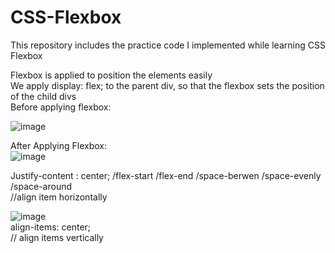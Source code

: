 # CSS-Flexbox
This repository includes the practice code I implemented while learning CSS Flexbox

Flexbox is applied to position the elements easily </br>
We apply display: flex; to the parent div, so that the flexbox sets the position of the child divs </br>
Before applying flexbox:

![image](https://github.com/Faiqa-batool/CSS-Flexbox/assets/115587465/6c54749e-23c3-4f34-9c11-bd36dee25d1d)
</br>

After Applying Flexbox:
</br>
![image](https://github.com/Faiqa-batool/CSS-Flexbox/assets/115587465/8029c326-7a50-473d-ab19-ad5767f0a4d5)
</br>

Justify-content : center; /flex-start /flex-end /space-berwen /space-evenly /space-around </br>
//align item horizontally

![image](https://github.com/Faiqa-batool/CSS-Flexbox/assets/115587465/15c1a2e0-f2ac-465a-a39e-7cbbc1f18257)
</br>
align-items: center; </br>
// align items vertically
